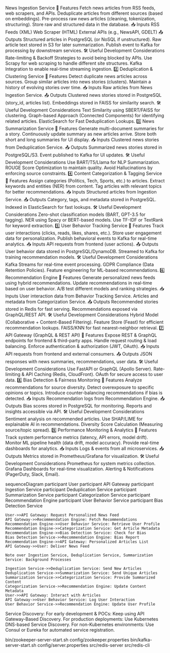 News Ingestion Service
📌 Features
Fetch news articles from RSS feeds, web scrapers, and APIs.
Deduplicate articles from different sources (based on embeddings).
Pre-process raw news articles (cleaning, tokenization, structuring).
Store raw and structured data in the database.
📥 Inputs
RSS Feeds (XML)
Web Scraper (HTML)
External APIs (e.g., NewsAPI, GDELT)
📤 Outputs
Structured articles in PostgreSQL (or NoSQL if unstructured).
Raw article text stored in S3 for later summarization.
Publish event to Kafka for processing by downstream services.
🛠 Useful Development Considerations
Rate-limiting & Backoff Strategies to avoid being blocked by APIs.
Use Scrapy for web scraping to handle different site structures.
Kafka Integration to enable real-time streaming ingestion.
2️⃣ Deduplication & Clustering Service
📌 Features
Detect duplicate news articles across sources.
Group similar articles into news stories (clusters).
Maintain a history of evolving stories over time.
📥 Inputs
Raw articles from News Ingestion Service.
📤 Outputs
Clustered news stories stored in PostgreSQL (story_id, articles list).
Embeddings stored in FAISS for similarity search.
🛠 Useful Development Considerations
Text Similarity using SBERT/FAISS for clustering.
Graph-based Approach (Connected Components) for identifying related articles.
ElasticSearch for Fast Deduplication Lookups.
3️⃣ News Summarization Service
📌 Features
Generate multi-document summaries for a story.
Continuously update summary as new articles arrive.
Store both short and long summaries for UI display.
📥 Inputs
Clustered news stories from Deduplication Service.
📤 Outputs
Summarized news stories stored in PostgreSQL/S3.
Event published to Kafka for UI updates.
🛠 Useful Development Considerations
Use BART/T5/Llama for NLP Summarization.
ROUGE Score Optimization to maintain quality.
Avoid Hallucinations by enforcing source constraints.
4️⃣ Content Categorization & Tagging Service
📌 Features
Assign categories (Politics, Tech, Sports, etc.) to articles.
Extract keywords and entities (NER) from content.
Tag articles with relevant topics for better recommendations.
📥 Inputs
Structured articles from Ingestion Service.
📤 Outputs
Category, tags, and metadata stored in PostgreSQL.
Indexed in ElasticSearch for fast lookups.
🛠 Useful Development Considerations
Zero-shot classification models (BART, GPT-3.5 for tagging).
NER using Spacy or BERT-based models.
Use TF-IDF or TextRank for keyword extraction.
5️⃣ User Behavior Tracking Service
📌 Features
Track user interactions (clicks, reads, likes, shares, etc.).
Store user engagement data for personalization.
Publish behavioral events to Kafka for real-time analytics.
📥 Inputs
API requests from frontend (user actions).
📤 Outputs
User behavior data stored in PostgreSQL/DynamoDB.
Streamed to Kafka for training recommendation models.
🛠 Useful Development Considerations
Kafka Streams for real-time event processing.
GDPR Compliance (Data Retention Policies).
Feature engineering for ML-based recommendations.
6️⃣ Recommendation Engine
📌 Features
Generate personalized news feeds using hybrid recommendations.
Update recommendations in real-time based on user behavior.
A/B test different models and ranking strategies.
📥 Inputs
User interaction data from Behavior Tracking Service.
Articles and metadata from Categorization Service.
📤 Outputs
Recommended stories stored in Redis for fast serving.
Recommendations exposed via GraphQL/REST API.
🛠 Useful Development Considerations
Hybrid Model (Collaborative + Content-Based Filtering).
Feature Store (Feast) for efficient recommendation lookups.
FAISS/KNN for fast nearest-neighbor retrieval.
7️⃣ API Gateway (GraphQL & REST API)
📌 Features
Expose REST & GraphQL endpoints for frontend & third-party apps.
Handle request routing & load balancing.
Enforce authentication & authorization (JWT, OAuth).
📥 Inputs
API requests from frontend and external consumers.
📤 Outputs
JSON responses with news summaries, recommendations, user data.
🛠 Useful Development Considerations
Use FastAPI or GraphQL (Apollo Server).
Rate-limiting & API Caching (Redis, CloudFront).
OAuth for secure access to user data.
8️⃣ Bias Detection & Fairness Monitoring
📌 Features
Analyze recommendations for source diversity.
Detect overexposure to specific opinions or topics.
Introduce counter-balancing recommendations if bias is detected.
📥 Inputs
Recommendation logs from Recommendation Engine.
📤 Outputs
Bias scores stored in PostgreSQL for monitoring.
Reports and insights accessible via API.
🛠 Useful Development Considerations
Sentiment analysis on recommended articles.
Use SHAP/LIME for explainable AI in recommendations.
Diversity Score Calculation (Measuring source/topic spread).
9️⃣ Performance Monitoring & Analytics
📌 Features
Track system performance metrics (latency, API errors, model drift).
Monitor ML pipeline health (data drift, model accuracy).
Provide real-time dashboards for analytics.
📥 Inputs
Logs & events from all microservices.
📤 Outputs
Metrics stored in Prometheus/Grafana for visualization.
🛠 Useful Development Considerations
Prometheus for system metrics collection.
Grafana Dashboards for real-time visualization.
Alerting & Notifications (PagerDuty, Slack, Email).


sequenceDiagram
    participant User
    participant API Gateway
    participant Ingestion Service
    participant Deduplication Service
    participant Summarization Service
    participant Categorization Service
    participant Recommendation Engine
    participant User Behavior Service
    participant Bias Detection Service

    User->>API Gateway: Request Personalized News Feed
    API Gateway->>Recommendation Engine: Fetch Recommendations
    Recommendation Engine->>User Behavior Service: Retrieve User Profile
    Recommendation Engine->>Categorization Service: Get Article Metadata
    Recommendation Engine->>Bias Detection Service: Check for Bias
    Bias Detection Service->>Recommendation Engine: Bias Report
    Recommendation Engine->>API Gateway: Personalized Articles List
    API Gateway->>User: Deliver News Feed

    Note over Ingestion Service, Deduplication Service, Summarization Service: Background Processes

    Ingestion Service->>Deduplication Service: Send New Articles
    Deduplication Service->>Summarization Service: Send Unique Articles
    Summarization Service->>Categorization Service: Provide Summarized Content
    Categorization Service->>Recommendation Engine: Update Content Metadata
    User->>API Gateway: Interact with Articles
    API Gateway->>User Behavior Service: Log User Interaction
    User Behavior Service->>Recommendation Engine: Update User Profile


Service Discovery:
For early development & POCs: Keep using API Gateway-Based Discovery.
For production deployments: Use Kubernetes DNS-based Service Discovery.
For non-Kubernetes environments: Use Consul or Eureka for automated service registration.


bin/zookeeper-server-start.sh config/zookeeper.properties
bin/kafka-server-start.sh config/server.properties
src/redis-server
src/redis-cli